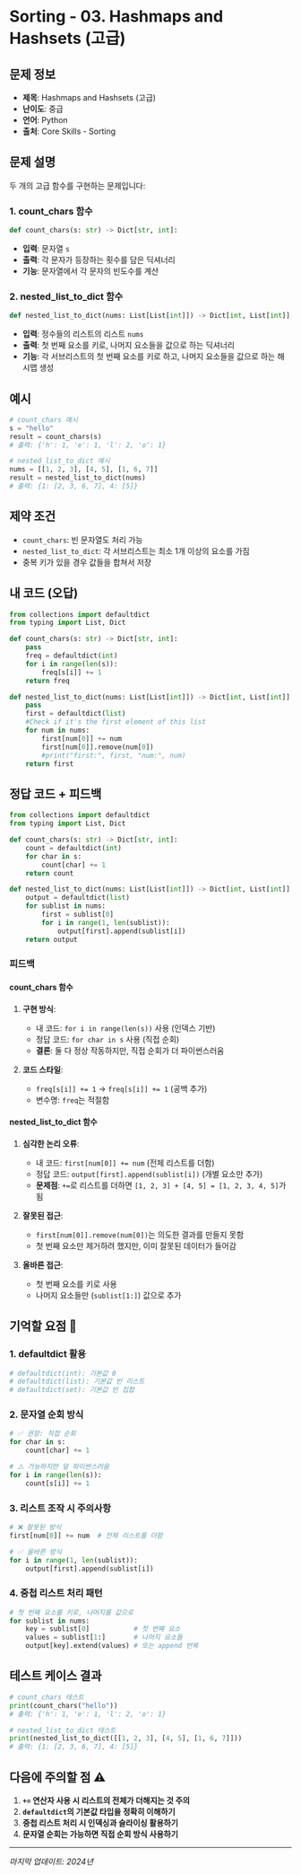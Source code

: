 # Sorting - 03. Hashmaps and Hashsets (고급)

## 문제 정보
- **제목**: Hashmaps and Hashsets (고급)
- **난이도**: 중급
- **언어**: Python
- **출처**: Core Skills - Sorting

## 문제 설명
두 개의 고급 함수를 구현하는 문제입니다:

### 1. count_chars 함수
```python
def count_chars(s: str) -> Dict[str, int]:
```
- **입력**: 문자열 `s`
- **출력**: 각 문자가 등장하는 횟수를 담은 딕셔너리
- **기능**: 문자열에서 각 문자의 빈도수를 계산

### 2. nested_list_to_dict 함수
```python
def nested_list_to_dict(nums: List[List[int]]) -> Dict[int, List[int]]:
```
- **입력**: 정수들의 리스트의 리스트 `nums`
- **출력**: 첫 번째 요소를 키로, 나머지 요소들을 값으로 하는 딕셔너리
- **기능**: 각 서브리스트의 첫 번째 요소를 키로 하고, 나머지 요소들을 값으로 하는 해시맵 생성

## 예시
```python
# count_chars 예시
s = "hello"
result = count_chars(s)
# 출력: {'h': 1, 'e': 1, 'l': 2, 'o': 1}

# nested_list_to_dict 예시
nums = [[1, 2, 3], [4, 5], [1, 6, 7]]
result = nested_list_to_dict(nums)
# 출력: {1: [2, 3, 6, 7], 4: [5]}
```

## 제약 조건
- `count_chars`: 빈 문자열도 처리 가능
- `nested_list_to_dict`: 각 서브리스트는 최소 1개 이상의 요소를 가짐
- 중복 키가 있을 경우 값들을 합쳐서 저장

## 내 코드 (오답)
```python
from collections import defaultdict
from typing import List, Dict

def count_chars(s: str) -> Dict[str, int]:
    pass
    freq = defaultdict(int)
    for i in range(len(s)):
        freq[s[i]] += 1
    return freq

def nested_list_to_dict(nums: List[List[int]]) -> Dict[int, List[int]]:
    pass
    first = defaultdict(list)
    #Check if it's the first element of this list
    for num in nums:
        first[num[0]] += num
        first[num[0]].remove(num[0])
        #print("first:", first, "num:", num)
    return first
```

## 정답 코드 + 피드백
```python
from collections import defaultdict
from typing import List, Dict

def count_chars(s: str) -> Dict[str, int]:
    count = defaultdict(int)
    for char in s:
        count[char] += 1
    return count

def nested_list_to_dict(nums: List[List[int]]) -> Dict[int, List[int]]:
    output = defaultdict(list)
    for sublist in nums:
        first = sublist[0]
        for i in range(1, len(sublist)):
            output[first].append(sublist[i])
    return output
```

### 피드백

#### count_chars 함수
1. **구현 방식**: 
   - 내 코드: `for i in range(len(s))` 사용 (인덱스 기반)
   - 정답 코드: `for char in s` 사용 (직접 순회)
   - **결론**: 둘 다 정상 작동하지만, 직접 순회가 더 파이썬스러움

2. **코드 스타일**:
   - `freq[s[i]] += 1` → `freq[s[i]] += 1` (공백 추가)
   - 변수명: `freq`는 적절함

#### nested_list_to_dict 함수
1. **심각한 논리 오류**:
   - 내 코드: `first[num[0]] += num` (전체 리스트를 더함)
   - 정답 코드: `output[first].append(sublist[i])` (개별 요소만 추가)
   - **문제점**: `+=`로 리스트를 더하면 `[1, 2, 3] + [4, 5] = [1, 2, 3, 4, 5]`가 됨

2. **잘못된 접근**:
   - `first[num[0]].remove(num[0])`는 의도한 결과를 만들지 못함
   - 첫 번째 요소만 제거하려 했지만, 이미 잘못된 데이터가 들어감

3. **올바른 접근**:
   - 첫 번째 요소를 키로 사용
   - 나머지 요소들만 (`sublist[1:]`) 값으로 추가

## 기억할 요점 🔑

### 1. defaultdict 활용
```python
# defaultdict(int): 기본값 0
# defaultdict(list): 기본값 빈 리스트
# defaultdict(set): 기본값 빈 집합
```

### 2. 문자열 순회 방식
```python
# ✅ 권장: 직접 순회
for char in s:
    count[char] += 1

# ⚠️ 가능하지만 덜 파이썬스러움
for i in range(len(s)):
    count[s[i]] += 1
```

### 3. 리스트 조작 시 주의사항
```python
# ❌ 잘못된 방식
first[num[0]] += num  # 전체 리스트를 더함

# ✅ 올바른 방식
for i in range(1, len(sublist)):
    output[first].append(sublist[i])
```

### 4. 중첩 리스트 처리 패턴
```python
# 첫 번째 요소를 키로, 나머지를 값으로
for sublist in nums:
    key = sublist[0]           # 첫 번째 요소
    values = sublist[1:]       # 나머지 요소들
    output[key].extend(values) # 또는 append 반복
```

## 테스트 케이스 결과
```python
# count_chars 테스트
print(count_chars("hello"))
# 출력: {'h': 1, 'e': 1, 'l': 2, 'o': 1}

# nested_list_to_dict 테스트
print(nested_list_to_dict([[1, 2, 3], [4, 5], [1, 6, 7]]))
# 출력: {1: [2, 3, 6, 7], 4: [5]}
```

## 다음에 주의할 점 ⚠️
1. **`+=` 연산자 사용 시 리스트의 전체가 더해지는 것 주의**
2. **`defaultdict`의 기본값 타입을 정확히 이해하기**
3. **중첩 리스트 처리 시 인덱싱과 슬라이싱 활용하기**
4. **문자열 순회는 가능하면 직접 순회 방식 사용하기**

---
*마지막 업데이트: 2024년*
